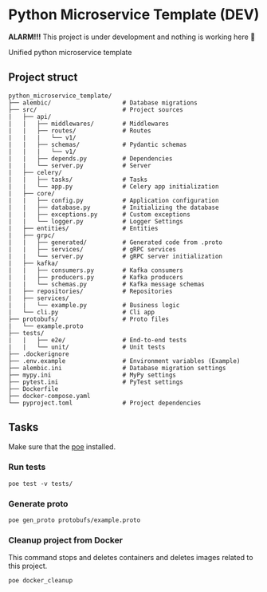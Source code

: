 # Python Microservice Template (DEV)

**ALARM!!!** This project is under development and nothing is working here 👺

Unified python microservice template

## Project struct

```
python_microservice_template/
├── alembic/                    # Database migrations
├── src/                        # Project sources
|   ├── api/
|   |   ├── middlewares/        # Middlewares
|   |   ├── routes/             # Routes
|   |   |   └── v1/
|   |   ├── schemas/            # Pydantic schemas
|   |   |   └── v1/
|   |   ├── depends.py          # Dependencies
|   |   └── server.py           # Server
|   ├── celery/
|   |   ├── tasks/              # Tasks
|   |   └── app.py              # Celery app initialization
|   ├── core/
|   |   ├── config.py           # Application configuration
|   |   ├── database.py         # Initializing the database
|   |   ├── exceptions.py       # Custom exceptions
|   |   └── logger.py           # Logger Settings
|   ├── entities/               # Entities
|   ├── grpc/
|   |   ├── generated/          # Generated code from .proto
|   |   ├── services/           # gRPC services
|   |   └── server.py           # gRPC server initialization
|   ├── kafka/
|   |   ├── consumers.py        # Kafka consumers
|   |   ├── producers.py        # Kafka producers
|   |   └── schemas.py          # Kafka message schemas
|   ├── repositories/           # Repositories
|   ├── services/
|   |   └── example.py          # Business logic
|   └── cli.py                  # Cli app
├── protobufs/                  # Proto files
|   └── example.proto
├── tests/
|   |   ├── e2e/                # End-to-end tests
|   |   └── unit/               # Unit tests
├── .dockerignore
├── .env.example                # Environment variables (Example)
├── alembic.ini                 # Database migration settings
├── mypy.ini                    # MyPy settings
├── pytest.ini                  # PyTest settings
├── Dockerfile
├── docker-compose.yaml
└── pyproject.toml              # Project dependencies
```

## Tasks

Make sure that the [poe](https://pypi.org/project/poethepoet/) installed.

### Run tests

```shell
poe test -v tests/
```

### Generate proto

```shell
poe gen_proto protobufs/example.proto
```

### Cleanup project from Docker

This command stops and deletes containers and deletes images related to this project.

```shell
poe docker_cleanup
```